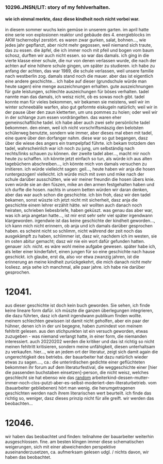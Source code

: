 ### 10296.JNSN/LIT: story of my fehlverhalten.
#### wie ich einmal merkte, dasz diese kindheit noch nicht vorbei war.
in diesem sommer wuchs kein gemüse in unserem garten. im april hatte eine serie von explosionen reaktor und gebäude des 4. energieblocks im AKW tschernobyl zerstört. es waren zwar gurken, salat, bohnen..., wie jedes jahr gepflanzt, aber nicht mehr gegossen, weil niemand sich traute, das zu essen. die äpfel, die ich immer noch mit pfeil und bogen vom baum schosz, durften wir auch nicht essen. so war das damals. ich ging in die vierte klasse einer schule, die nur von denen verlassen wurde, die nach der achten auf eine höhere schule gingen, um später zu studieren. ich habe zu anfang der achten, das war 1989, die schule verlassen, weil unsere familie nach westberlin zog. damals stand noch die mauer. aber das ist eigentlich eine andere geschichte...
ich habe auf dieser (grundschule würde man heute sagen) eine menge auszeichnungen erhalten. gute auszeichnungen für gute leistungen, schlechte auszeichungen für böses verhalten. tadel nannte man das damals, ich weisz nicht, ob es sowas noch gibt. tadel konnte man für vieles bekommen, wir bekamen sie meistens, weil wir im winter schneebälle warfen, also gut geformte eiskugeln natürlich; weil wir in der pause über den zaun kletterten, um uns pommes zu holen; oder weil wir in der schlange zum essen vordrängelten. das waren eher gemeinschaftliche tadel. ich habe aber auch zwei sehr persönliche tadel bekommen. den einen, weil ich nicht vorschriftsmäszig den belotsten schülerweg benutzte, sondern wie immer, aber dieses mal eben mit tadel, eine quere über den dorfanger nahm. diese war so gut begangen, dasz über die wiese des angers ein trampelpfad führte. ich bekam trotzdem den tadel, wahrscheinlich war ich noch zu jung, um selbständig nach rechts/links schauen zu können. der zweite tadel aber..., macht mir noch heute zu schaffen.
ich könnte jetzt einfach so tun, als würde ich aus alten tagebüchern abschreiben..., ich könnte mich von damals versuchen zu imitieren. ich würde vielleicht sagen: geil..., heute haben wir anja die hosen runtergezogen! vielleicht. ich würde mich mit sven und mike nach der schule darüber ausschütten, wie wir meiner freundin die hosen übers knie. sven würde sie an den füszen, mike an den armen festgehalten haben und ich durfte die hosen. nachts in unsern betten würden wir daran denken, aber das war auch schon die geschichte.
ich bin froh, dasz wir den tadel bekamen, sonst wüszte ich jetzt nicht mit sicherheit, dasz anja die geschichte einem lehrer erzählt hätte. wir wollten auch danach noch heiraten, schrieben liebesbriefe, haben geküszt. was genau das aber war, was ich anja angetan hatte..., ist mir erst sehr sehr viel später irgendwann klargeworden.
irgendwie ist das keine geschichte der kindheit geworden..., ich kann mich nicht erinnern, ob anja und ich damals darüber gesprochen haben. es scheint nicht so schlimm, nicht während der zeit noch das ausgekämpft zu haben, schlimmer ist, dasz wir, nachdem ich im westen, sie im osten abitur gemacht; dasz wir nie ein wort dafür gefunden hatten. genauer :ich: nicht. es wäre wohl meine aufgabe gewesen. später habe ich, als leiter einer kinderfahrt, einen jungen für so eine geschichte nach hause geschickt. ich glaube, erst da, also vor etwa zwanzig jahren, ist die erinnerung an meine kindheit zurückgekehrt, die mich danach nicht mehr losliesz.
anja sehe ich manchmal, alle paar jahre. ich habe nie darüber gesprochen.
# 12041.
aus dieser geschichte ist doch kein buch geworden. Sie sehen, ich finde keine lineare form dafür. ich müszte die ganzen überlegungen integrieren, die dazu führten, dasz ich damit irgendwann publikum finden wollte. meinem schlechten gewissen ist damit nicht geholfen, aber ein paar der hühner, denen ich in der uni begegne, haben zumindest von meinem fehltritt gelesen. aus den stichpunkten ist ein versuch geworden, etwas zuzugeben - was niemand verlangt hatte, in einer form, die niemanden interessiert.
auch 20220202 werden die kritiker und das ist richtig so nicht meinen fehltritt kritisieren, sondern meine unfähigkeit, diesen unterhaltsam zu verkaufen. hier..., wie an jedem ort der literatur, zeigt sich damit again die ungerechtigkeit des betriebs. der bauarbeiter hat dazu natürlich wieder etwas zu sagen...., ca.: die unterirdischen gedichte einer geflüchteten bekommen ihr forum auf dem literaturfestival, die weggeschichte einer [hier die passenden buchstaben einsetzen]-person, die nicht weisz, welches geschlecht sie hat ebenso wie das [random](https://checkyourhabitus.com) arbeiterkind-dessen-mutter-immer-noch-clos-putzt-aber-es-selbst-moderiert-den-literaturbetrieb. vom (bauarbeiter gebliebenen) hört man wenig. die herumgetragenen geschichten werden nach ihrem literarischen wert beurteilt. ich finde das richtig so, weniger, dasz dieses prinzip nicht für alle greift. wir werden das beobachten...
# 12046.
wir haben das beobachtet und finden: teilnahme der bauarbeiter weiterhin ausgeschlossen. fine. am besten klingen immer diese schematischen weigerungen, sich mit einer abweichenden perspektive auseinanderzusetzen, ca. aufmerksam gelesen udgl. / nichts davon, wir haben das beobachtet.